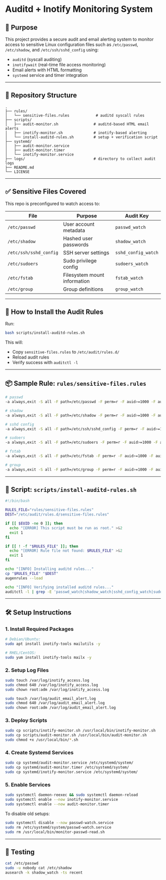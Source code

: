 # Auditd + Inotify Monitoring System

## 🎯 Purpose

This project provides a secure audit and email alerting system to monitor access to sensitive Linux configuration files such as `/etc/passwd`, `/etc/shadow`, and `/etc/ssh/sshd_config` using:

* `auditd` (syscall auditing)
* `inotifywait` (real-time file access monitoring)
* Email alerts with HTML formatting
* `systemd` service and timer integration

---

## 📁 Repository Structure

```
.
├── rules/
│   └── sensitive-files.rules            # auditd syscall rules
├── scripts/
│   ├── audit-monitor.sh                # auditd-based HTML email alerts
│   ├── inotify-monitor.sh              # inotify-based alerting
│   └── install-auditd-rules.sh         # setup + verification script
├── systemd/
│   ├── audit-monitor.service
│   ├── audit-monitor.timer
│   └── inotify-monitor.service
├── logs/                               # directory to collect audit logs
├── README.md
└── LICENSE
```

---

## ✅ Sensitive Files Covered

This repo is preconfigured to watch access to:

| File                   | Purpose                      | Audit Key           |
| ---------------------- | ---------------------------- | ------------------- |
| `/etc/passwd`          | User account metadata        | `passwd_watch`      |
| `/etc/shadow`          | Hashed user passwords        | `shadow_watch`      |
| `/etc/ssh/sshd_config` | SSH server settings          | `sshd_config_watch` |
| `/etc/sudoers`         | Sudo privilege config        | `sudoers_watch`     |
| `/etc/fstab`           | Filesystem mount information | `fstab_watch`       |
| `/etc/group`           | Group definitions            | `group_watch`       |

---

## 🧪 How to Install the Audit Rules

Run:

```bash
bash scripts/install-auditd-rules.sh
```

This will:

* Copy `sensitive-files.rules` to `/etc/audit/rules.d/`
* Reload audit rules
* Verify success with `auditctl -l`

---

## 📦 Sample Rule: `rules/sensitive-files.rules`

```bash
# passwd
-a always,exit -S all -F path=/etc/passwd -F perm=r -F auid>=1000 -F auid!=4294967295 -k passwd_watch

# shadow
-a always,exit -S all -F path=/etc/shadow -F perm=r -F auid>=1000 -F auid!=4294967295 -k shadow_watch

# sshd config
-a always,exit -S all -F path=/etc/ssh/sshd_config -F perm=r -F auid>=1000 -F auid!=4294967295 -k sshd_config_watch

# sudoers
-a always,exit -S all -F path=/etc/sudoers -F perm=r -F auid>=1000 -F auid!=4294967295 -k sudoers_watch

# fstab
-a always,exit -S all -F path=/etc/fstab -F perm=r -F auid>=1000 -F auid!=4294967295 -k fstab_watch

# group
-a always,exit -S all -F path=/etc/group -F perm=r -F auid>=1000 -F auid!=4294967295 -k group_watch
```

---

## 📜 Script: `scripts/install-auditd-rules.sh`

```bash
#!/bin/bash

RULES_FILE="rules/sensitive-files.rules"
DEST="/etc/audit/rules.d/sensitive-files.rules"

if [[ $EUID -ne 0 ]]; then
  echo "[ERROR] This script must be run as root." >&2
  exit 1
fi

if [[ ! -f "$RULES_FILE" ]]; then
  echo "[ERROR] Rule file not found: $RULES_FILE" >&2
  exit 1
fi

echo "[INFO] Installing auditd rules..."
cp "$RULES_FILE" "$DEST"
augenrules --load

echo "[INFO] Verifying installed auditd rules..."
auditctl -l | grep -E 'passwd_watch|shadow_watch|sshd_config_watch|sudoers_watch|fstab_watch|group_watch'
```

---

## 🛠️ Setup Instructions

### 1. Install Required Packages

```bash
# Debian/Ubuntu:
sudo apt install inotify-tools mailutils -y

# RHEL/CentOS:
sudo yum install inotify-tools mailx -y
```

### 2. Setup Log Files

```bash
sudo touch /var/log/inotify_access.log
sudo chmod 640 /var/log/inotify_access.log
sudo chown root:adm /var/log/inotify_access.log

sudo touch /var/log/audit_email_alert.log
sudo chmod 640 /var/log/audit_email_alert.log
sudo chown root:adm /var/log/audit_email_alert.log
```

### 3. Deploy Scripts

```bash
sudo cp scripts/inotify-monitor.sh /usr/local/bin/inotify-monitor.sh
sudo cp scripts/audit-monitor.sh /usr/local/bin/audit-monitor.sh
sudo chmod +x /usr/local/bin/*.sh
```

### 4. Create Systemd Services

```bash
sudo cp systemd/audit-monitor.service /etc/systemd/system/
sudo cp systemd/audit-monitor.timer /etc/systemd/system/
sudo cp systemd/inotify-monitor.service /etc/systemd/system/
```

### 5. Enable Services

```bash
sudo systemctl daemon-reexec && sudo systemctl daemon-reload
sudo systemctl enable --now inotify-monitor.service
sudo systemctl enable --now audit-monitor.timer
```

To disable old setups:

```bash
sudo systemctl disable --now passwd-watch.service
sudo rm /etc/systemd/system/passwd-watch.service
sudo rm /usr/local/bin/monitor-passwd-read.sh
```

---

## 🧪 Testing

```bash
cat /etc/passwd
sudo -u nobody cat /etc/shadow
ausearch -k shadow_watch -ts recent
